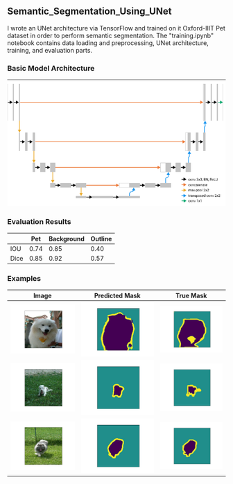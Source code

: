 ## Semantic_Segmentation_Using_UNet

I wrote an UNet architecture via TensorFlow and trained on it Oxford-IIIT Pet dataset in order to perform semantic segmentation. The "training.ipynb" notebook contains data loading and preprocessing, UNet architecture, training, and evaluation parts.

### Basic Model Architecture
![](images/basic_arch.png)

### Evaluation Results

|  | Pet | Background | Outline |
| --- | --- | ---------- | ------- |
| IOU | 0.74 | 0.85 | 0.40 |
| Dice | 0.85 | 0.92 | 0.57 |

### Examples

| Image | Predicted Mask | True Mask |
| ----- | -------------- | --------- |
| ![](images/1_image.jpg) | ![](images/1_pred_mask.jpg) | ![](images/1_true_mask.jpg) |
| ![](images/2_image.jpg) | ![](images/2_pred_mask.jpg) | ![](images/2_true_mask.jpg) |
| ![](images/3_image.jpg) | ![](images/3_pred_mask.jpg) | ![](images/3_true_mask.jpg) |

